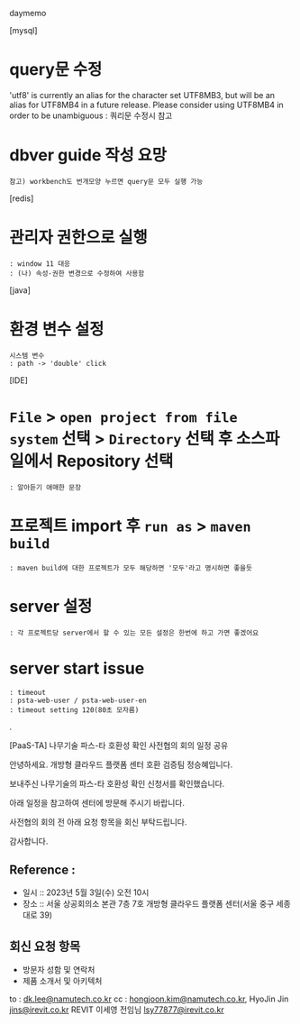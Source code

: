 daymemo


[mysql]
# query문 수정
'utf8' is currently an alias for the character set UTF8MB3, but will be an alias for UTF8MB4 in a future release. Please consider using UTF8MB4 in order to be unambiguous 
	: 쿼리문 수정시 참고
# dbver guide 작성 요망
	참고) workbench도 번개모양 누르면 query문 모두 실행 가능 


[redis]
# 관리자 권한으로 실행 
	: window 11 대응 
	: (나) 속성-권한 변경으로 수정하여 사용함

[java]
# 환경 변수 설정
	시스템 변수 
	: path -> 'double' click

[IDE]
# `File` > `open project from file system` 선택 > `Directory` 선택 후 소스파일에서 Repository 선택
	: 알아듣기 애매한 문장

# 프로젝트 import 후 `run as` > `maven build`
	: maven build에 대한 프로젝트가 모두 해당하면 '모두'라고 명시하면 좋을듯 

# server 설정 
	: 각 프로젝트당 server에서 할 수 있는 모든 설정은 한번에 하고 가면 좋겠어요 

# server start issue
	: timeout
	: psta-web-user / psta-web-user-en
	: timeout setting 120(80초 모자름)
.



[PaaS-TA] 나무기술 파스-타 호환성 확인 사전협의 회의 일정 공유


안녕하세요. 개방형 클라우드 플랫폼 센터 호환 검증팀 정승혜입니다.

보내주신 나무기술의 파스-타 호환성 확인 신청서를 확인했습니다.

아래 일정을 참고하여 센터에 방문해 주시기 바랍니다.

사전협의 회의 전 아래 요청 항목을 회신 부탁드립니다.

감사합니다.



Reference :
----------------------------------------------------------------------------------------------------
- 일시 :: 2023년 5월 3일(수) 오전 10시
- 장소 :: 서울 상공회의소 본관 7층 7호 개방형 클라우드 플랫폼 센터(서울 중구 세종대로 39)

## 회신 요청 항목
- 방문자 성함 및 연락처
- 제품 소개서 및 아키텍처


to : dk.lee@namutech.co.kr
cc : hongjoon.kim@namutech.co.kr, HyoJin Jin <jins@irevit.co.kr>
	REVIT 이세영 전임님 <lsy77877@irevit.co.kr>